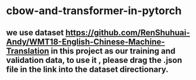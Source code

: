 # cbow-and-transformer-in-pytorch
## we use dataset https://github.com/RenShuhuai-Andy/WMT18-English-Chinese-Machine-Translation in this project as our training and validation data, to use it , please drag the .json file in the link into the dataset directionary.
